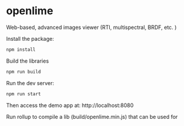 # openlime
Web-based, advanced images viewer (RTI, multispectral, BRDF, etc. )


Install the package:
```bash
npm install
```

Build the libraries
```bash
npm run build
```

Run the dev server:
```bash
npm run start
```

Then access the demo app at: http://localhost:8080


Run rollup to compile a lib (build/openlime.min.js) that can be used for <script>  approach.

```bash
rollup -c rollup.config.js 
```

Documentation is created using documentation.js. To generate the docs, install documentation

```bash
sudo npm install -g documentation
```

and generate the docs.


```bash
npm run documentation
```

Documentation.js supports markdown syntax and JSDoc syntax.



JSON example of the configuration:


{
	camera: { 
	},
	canvas: {
		rasters: [
			{
				id:
				name:
				width: //optional
				height: //optional
				url: 
				layout: <image|google|deepzoom|zoomify|iip|iiif> //ooptional if can be recovered from the url.
				

			}
		]
	},
	overlay: {
	}
}



